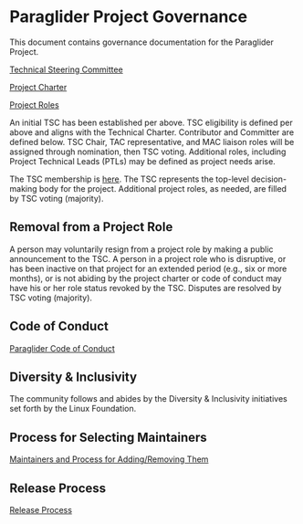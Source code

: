 # Paraglider Project Governance
This document contains governance documentation for the Paraglider Project.

[Technical Steering Committee](governance/tsc.md)

[Project Charter](governance/technical-charter.pdf)

[Project Roles](governance/roles.md)

An initial TSC has been established per above. TSC eligibility is defined per above and aligns with the Technical Charter. Contributor and Committer are defined below. TSC Chair, TAC representative, and MAC liaison roles will be assigned through nomination, then TSC voting. Additional roles, including Project Technical Leads (PTLs) may be defined as project needs arise.

The TSC membership is [here](governance/tsc.md). The TSC represents the top-level decision-making body for the project.
Additional project roles, as needed, are filled by TSC voting (majority).

## Removal from a Project Role
A person may voluntarily resign from a project role by making a public announcement to the TSC.
A person in a project role who is disruptive, or has been inactive on that project for an extended period (e.g., six or more months), or is not abiding by the project charter or code of conduct may have his or her role status revoked by the TSC.
Disputes are resolved by TSC voting (majority).

## Code of Conduct
[Paraglider Code of Conduct](CODE-OF-CONDUCT.md)

## Diversity & Inclusivity
The community follows and abides by the Diversity & Inclusivity initiatives set forth by the Linux Foundation.

## Process for Selecting Maintainers
[Maintainers and Process for Adding/Removing Them](governance/maintainers.md)

## Release Process
[Release Process](governance/release-process.md)

